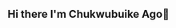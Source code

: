 ## Hi there I'm Chukwubuike Ago👋

<!--
# Hello World! 👋 I'm Chukwubuikem Ago

[![Twitter Follow](https://img.shields.io/badge/Follow-%40YourHandle-1DA1F2?style=flat&logo=twitter)](https://twitter.com/YourHandle)
[![LinkedIn](https://img.shields.io/badge/Connect-%20Chukwubuikem%20Ago-0077B5?style=flat&logo=linkedin)](https://linkedin.com/in/yourprofile)
[![Visits](https://komarev.com/ghpvc/?username=yourusername&label=Profile%20Views&color=0e75b6&style=flat)](https://github.com/yourusername)

**`Fullstack Developer | AI Enthusiast | Problem Solver`**

📍 Based in Lagos, Nigeria | 🎓 BSc Computer Science

## 🔥 Currently Igniting

- 🚀 Building **JobMatch AI** - An intelligent job-search platform powered by AI
- ✍️ Developing **DevBlog** - A technical blogging platform for developers
- 🤖 Experimenting with AI wrappers and innovative web applications

## 🛠️ Technical Arsenal

### 💻 Languages & Frameworks
![Python](https://img.shields.io/badge/-Python-3776AB?logo=python&logoColor=white)
![JavaScript](https://img.shields.io/badge/-JavaScript-F7DF1E?logo=javascript&logoColor=black)
![Node.js](https://img.shields.io/badge/-Node.js-339933?logo=node.js&logoColor=white)
![React](https://img.shields.io/badge/-React-61DAFB?logo=react&logoColor=black)
![Next.js](https://img.shields.io/badge/-Next.js-000000?style=flat&logo=next.js&logoColor=white)

### 🗄️ Databases & Cloud
![MongoDB](https://img.shields.io/badge/-MongoDB-47A248?logo=mongodb&logoColor=white)
![Firebase](https://img.shields.io/badge/-Firebase-FFCA28?logo=firebase&logoColor=black)
![AWS](https://img.shields.io/badge/-AWS-232F3E?logo=amazon-aws&logoColor=white)

### 🧠 AI & ML Tools
![TensorFlow](https://img.shields.io/badge/-TensorFlow-FF6F00?logo=tensorflow&logoColor=white)
![OpenAI](https://img.shields.io/badge/-OpenAI-412991?logo=openai&logoColor=white)

## 🌱 Currently Upskilling
- Mastering AI/ML integration in web applications
- Exploring advanced MongoDB architectures
- Learning Three.js for 3D web experiences

## 💡 My Development Philosophy
> "Build solutions that don't just work, but _understand_ users."

## 📊 GitHub Stats
[![Your GitHub Stats](https://github-readme-stats.vercel.app/api?username=buikeDev&show_icons=true&theme=radical)](https://github.com/buikeDev)

[![Top Languages](https://github-readme-stats.vercel.app/api/top-langs/?username=buikeDev&layout=compact&theme=radical)](https://github.com/buikeDev)

## 📫 Let's Collaborate!
I'm always open to:
- Exciting fullstack projects
- AI-powered web solutions
- Technical writing opportunities

📧 Reach me at: **agochukwubuikejideofor@gmail.com**  
💼 Let's connect on [LinkedIn](www.linkedin.com/in/ago-chukwubuikem-aa84a1305)

